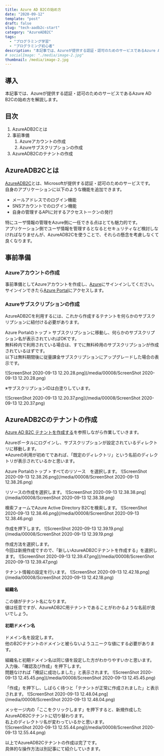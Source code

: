 ```yaml
---
title: Azure AD B2Cの始め方
date: "2020-09-12"
template: "post"
draft: false
slug: "tech-aadb2c-start"
category: "AzureADB2C"
tags:
  - "プログラミング学習"
  - "プログラミング初心者"
description: "本記事では、Azureが提供する認証・認可のためのサービスであるAzure AD B2Cの始め方を解説します"
# socialImage: "./media/image-2.jpg"
thumbnail: /media/image-2.jpg
---
```


## 導入

本記事では、Azureが提供する認証・認可のためのサービスであるAzure AD B2Cの始め方を解説します。

## 目次

1. AzureADB2Cとは
2. 事前準備
   1. Azureアカウントの作成
   2. Azureサブスクリプションの作成
3. AzureADB2Cのテナントの作成

## AzureADB2Cとは

[AzureADB2C](https://docs.microsoft.com/ja-jp/azure/active-directory-b2c/overview)とは、Microsoftが提供する認証・認可のためのサービスです。  
自身のアプリケーションに以下のような機能を追加できます。  
- メールアドレスでのログイン機能
- SNSアカウントでのログイン機能
- 自身の管理するAPIに対するアクセストークンの発行

特にユーザ情報の管理をAzure側に一任できる点はとても魅力的です。  
アプリケーション側でユーザ情報を管理するとなるとセキュリティなど検討しなければなりませんが、AzureADB2Cを使うことで、それらの懸念を考慮しなくて良くなります。  

## 事前準備

### Azureアカウントの作成

事前準備としてAzureアカウントを作成し、[Azure](https://azure.microsoft.com/ja-jp/)にサインインしてください。  
サインインできたら[Azure Portal](https://portal.azure.com/#home)にアクセスします。  

### Azureサブスクリプションの作成

AzureADB2Cを利用するには、これから作成するテナントを何らかのサブスクリプションに紐付ける必要があります。  

Azure Portalのトップ > サブスクリプションに移動し、何らかのサブスクリプション名が表示されていればOKです。  
無料枠内で利用されている場合は、すでに無料枠用のサブスクリプションが作成されているはずです。  
以下は無料期間後に従量課金サブスクリプションにアップグレードした場合の表示です。  

![ScreenShot 2020-09-13 12.20.28.png](/media/00008/ScreenShot 2020-09-13 12.20.28.png)

※サブスクリプションIDは白塗りしています。  

![ScreenShot 2020-09-13 12.20.37.png](/media/00008/ScreenShot 2020-09-13 12.20.37.png)

## AzureADB2Cのテナントの作成

[Azure AD B2C テナントを作成する](https://docs.microsoft.com/ja-jp/azure/active-directory-b2c/tutorial-create-tenant#create-an-azure-ad-b2c-tenant)を参照しながら作業していきます。  

Azureポータルにログインし、サブスクリプションが設定されているディレクトリに移動します。  
※Azureの利用が初めてであれば、「既定のディレクトリ」という名前のディレクトリが表示されているかと思います。  

Azure Portalのトップ > すべてのリソース　を選択します。
![ScreenShot 2020-09-13 12.38.26.png](/media/00008/ScreenShot 2020-09-13 12.38.26.png)

リソースの作成を選択します。
![ScreenShot 2020-09-13 12.38.38.png](/media/00008/ScreenShot 2020-09-13 12.38.38.png)

検索フォームでAzure Active Directory B2Cを検索します。
![ScreenShot 2020-09-13 12.38.46.png](/media/00008/ScreenShot 2020-09-13 12.38.46.png)

作成を押下します。
![ScreenShot 2020-09-13 12.39.19.png](/media/00008/ScreenShot 2020-09-13 12.39.19.png)

作成方法を選択します。  
今回は新規作成ですので、「新しいAzureADB2Cテナントを作成する」を選択します。
![ScreenShot 2020-09-13 12.39.47.png](/media/00008/ScreenShot 2020-09-13 12.39.47.png)

テナント情報の設定を行います。
![ScreenShot 2020-09-13 12.42.18.png](/media/00008/ScreenShot 2020-09-13 12.42.18.png)

#### 組織名

この値がテナント名になります。  
値は任意ですが、AzureADB2C用テナントであることがわかるような名前が良いでしょう。  

#### 初期ドメイン名

ドメイン名を設定します。  
他のB2Cテナントのドメインと被らないようユニークな値にする必要があります。  

組織名と初期ドメイン名は同じ値を設定した方がわかりやすいかと思います。  
入力後、「確認及び作成」を押下します。  
問題なければ「検証に成功しました」と表示されます。
![ScreenShot 2020-09-13 12.45.45.png](/media/00008/ScreenShot 2020-09-13 12.45.45.png)

「作成」を押下し、しばらく待つと「テナントが正常に作成されました」と表示されます。
![ScreenShot 2020-09-13 12.48.04.png](/media/00008/ScreenShot 2020-09-13 12.48.04.png)

メッセージ内の「ここをクリックします」を押下すると、新規作成したAzureADB2Cテナントに切り替わります。  
右上のディレクトリ名が変わっているかと思います。  
![ScreenShot 2020-09-13 12.55.44.png](/media/00008/ScreenShot 2020-09-13 12.55.44.png)

以上でAzureADB2Cテナントの作成は完了です。  
具体的な操作方法は別記事にて紹介していきます。
